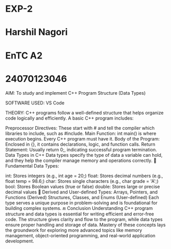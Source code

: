 # EXP-2
# Harshil Nagori
# EnTC A2
# 24070123046
AIM: To study and implement C++ Program Structure (Data Types)

SOFTWARE USED: VS Code

THEORY: C++ programs follow a well-defined structure that helps organize code logically and efficiently. A basic C++ program includes:

Preprocessor Directives: These start with # and tell the compiler which libraries to include, such as #include.
Main Function: int main() is where execution begins. Every C++ program must have it.
Body of the Program: Enclosed in {}, it contains declarations, logic, and function calls.
Return Statement: Usually return 0;, indicating successful program termination.
Data Types in C++ Data types specify the type of data a variable can hold, and they help the compiler manage memory and operations correctly. 🔹 Fundamental Data Types:

int: Stores integers (e.g., int age = 20;)
float: Stores decimal numbers (e.g., float temp = 98.6;)
char: Stores single characters (e.g., char grade = 'A';)
bool: Stores Boolean values (true or false)
double: Stores large or precise decimal values 🔹 Derived and User-defined Types:
Arrays, Pointers, and Functions (Derived)
Structures, Classes, and Enums (User-defined) Each type serves a unique purpose in problem-solving and is foundational for building complex systems.
🔚 Conclusion Understanding C++ program structure and data types is essential for writing efficient and error-free code. The structure gives clarity and flow to the program, while data types ensure proper handling and storage of data. Mastery of these concepts lays the groundwork for exploring more advanced topics like memory management, object-oriented programming, and real-world application development.
